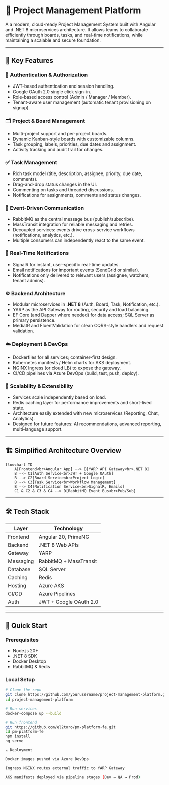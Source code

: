 # 🧩 Project Management Platform

A a modern, cloud-ready Project Management System built with Angular and .NET 8 microservices architecture.
It allows teams to collaborate efficiently through boards, tasks, and real-time notifications, while maintaining a scalable and secure foundation.

---

## 🚀 Key Features

### 🔐 Authentication & Authorization
- JWT-based authentication and session handling.  
- Google OAuth 2.0 single click sign-in.  
- Role-based access control (Admin / Manager / Member).  
- Tenant-aware user management (automatic tenant provisioning on signup).

### 🗂 Project & Board Management
- Multi-project support and per-project boards.  
- Dynamic Kanban-style boards with customizable columns.  
- Task grouping, labels, priorities, due dates and assignment.  
- Activity tracking and audit trail for changes.

### ✅ Task Management
- Rich task model (title, description, assignee, priority, due date, comments).  
- Drag-and-drop status changes in the UI.  
- Commenting on tasks and threaded discussions.  
- Notifications for assignments, comments and status changes.

### 📡 Event-Driven Communication
- RabbitMQ as the central message bus (publish/subscribe).  
- MassTransit integration for reliable messaging and retries.  
- Decoupled services: events drive cross-service workflows (notifications, analytics, etc.).  
- Multiple consumers can independently react to the same event.

### 🔔 Real-Time Notifications
- SignalR for instant, user-specific real-time updates.  
- Email notifications for important events (SendGrid or similar).  
- Notifications only delivered to relevant users (assignee, watchers, tenant admins).

### ⚙️ Backend Architecture
- Modular microservices in **.NET 8** (Auth, Board, Task, Notification, etc.).  
- YARP as the API Gateway for routing, security and load balancing.  
- EF Core (and Dapper where needed) for data access; SQL Server as primary persistence.  
- MediatR and FluentValidation for clean CQRS-style handlers and request validation.

### ☁️ Deployment & DevOps
- Dockerfiles for all services; container-first design.  
- Kubernetes manifests / Helm charts for AKS deployment.  
- NGINX Ingress (or cloud LB) to expose the gateway.  
- CI/CD pipelines via Azure DevOps (build, test, push, deploy).

### 🧠 Scalability & Extensibility
- Services scale independently based on load.  
- Redis caching layer for performance improvements and short-lived state.  
- Architecture easily extended with new microservices (Reporting, Chat, Analytics).  
- Designed for future features: AI recommendations, advanced reporting, multi-language support.

---

## 🏗️ Simplified Architecture Overview
```mermaid
flowchart TD
    A[Frontend<br>Angular App] --> B[YARP API Gateway<br>.NET 8]
    B --> C1[Auth Service<br>JWT + Google OAuth]
    B --> C2[Board Service<br>Project Logic]
    B --> C3[Task Service<br>Workflow Management]
    B --> C4[Notification Service<br>SignalR, Emails]
    C1 & C2 & C3 & C4 --> D[RabbitMQ Event Bus<br>Pub/Sub]
```
---

## 🛠️ Tech Stack

| Layer | Technology |
|-------|-------------|
| Frontend | Angular 20, PrimeNG |
| Backend | .NET 8 Web APIs |
| Gateway | YARP |
| Messaging | RabbitMQ + MassTransit |
| Database | SQL Server |
| Caching | Redis |
| Hosting | Azure AKS |
| CI/CD | Azure Pipelines |
| Auth | JWT + Google OAuth 2.0 |

---

## 🧰 Quick Start

### Prerequisites
- Node.js 20+  
- .NET 8 SDK  
- Docker Desktop  
- RabbitMQ & Redis  

### Local Setup
```bash
# Clone the repo
git clone https://github.com/yourusername/project-management-platform.git
cd project-management-platform

# Run services
docker-compose up --build

# Run frontend
git https://github.com/el2toro/pm-platform-fe.git
cd pm-platform-fe
npm install
ng serve

☁️ Deployment

Docker images pushed via Azure DevOps

Ingress NGINX routes external traffic to YARP Gateway

AKS manifests deployed via pipeline stages (Dev → QA → Prod)
